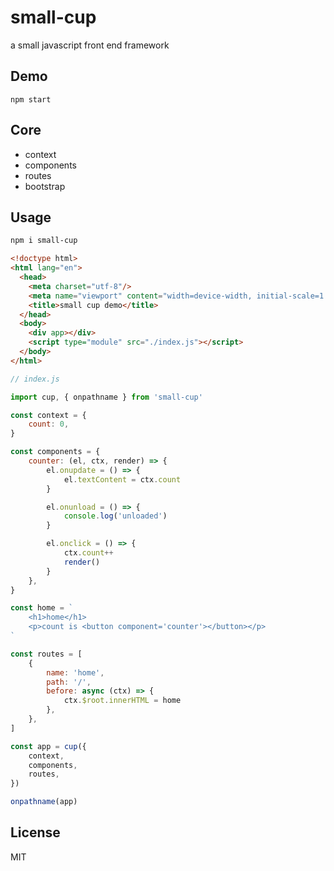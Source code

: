 # small-cup
a small javascript front end framework

## Demo

```
npm start
```

## Core

- context
- components
- routes
- bootstrap

## Usage

```sh
npm i small-cup
```

```html
<!doctype html>
<html lang="en">
  <head>
    <meta charset="utf-8"/>
    <meta name="viewport" content="width=device-width, initial-scale=1.0">
    <title>small cup demo</title>
  </head>
  <body>
    <div app></div>
    <script type="module" src="./index.js"></script>
  </body>
</html>

```

```javascript
// index.js

import cup, { onpathname } from 'small-cup'

const context = {
    count: 0,
}

const components = {
    counter: (el, ctx, render) => {
        el.onupdate = () => {
            el.textContent = ctx.count
        }

        el.onunload = () => {
            console.log('unloaded')
        }

        el.onclick = () => {
            ctx.count++
            render()
        }
    },
}

const home = `
    <h1>home</h1>
    <p>count is <button component='counter'></button></p>
`

const routes = [
    {
        name: 'home',
        path: '/',
        before: async (ctx) => {
            ctx.$root.innerHTML = home
        },
    },
]

const app = cup({
    context,
    components,
    routes,
})

onpathname(app)

```

## License

MIT
